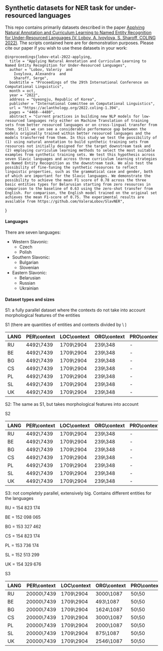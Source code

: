 ## Synthetic datasets for NER task for under-resourced languages 

This repo contains primarily datasets described in the paper [Applying Natural Annotation and Curriculum Learning to Named Entity Recognition for Under-Resourced Languages (V. Lobov, A. Ivoylova, S. Sharoff, COLING 2022)](https://aclanthology.org/2022.coling-1.394/). The scripts contained here are for demonstration purposes. Please cite our paper if you wish to use these datasets in your work:

    @inproceedings{lobov-etal-2022-applying,
      title = "Applying Natural Annotation and Curriculum Learning to Named Entity Recognition for Under-Resourced Languages",
      author = "Lobov, Valeriy  and
        Ivoylova, Alexandra  and
        Sharoff, Serge",
      booktitle = "Proceedings of the 29th International Conference on Computational Linguistics",
      month = oct,
      year = "2022",
      address = "Gyeongju, Republic of Korea",
      publisher = "International Committee on Computational Linguistics",
      url = "https://aclanthology.org/2022.coling-1.394",
      pages = "4468--4480",
      abstract = "Current practices in building new NLP models for low-resourced languages rely either on Machine Translation of training sets from better resourced languages or on cross-lingual transfer from them. Still we can see a considerable performance gap between the models originally trained within better resourced languages and the models transferred from them. In this study we test the possibility of (1) using natural annotation to build synthetic training sets from resources not initially designed for the target downstream task and (2) employing curriculum learning methods to select the most suitable examples from synthetic training sets. We test this hypothesis across seven Slavic languages and across three curriculum learning strategies on Named Entity Recognition as the downstream task. We also test the possibility of fine-tuning the synthetic resources to reflect linguistic properties, such as the grammatical case and gender, both of which are important for the Slavic languages. We demonstrate the possibility to achieve the mean F1 score of 0.78 across the three basic entities types for Belarusian starting from zero resources in comparison to the baseline of 0.63 using the zero-shot transfer from English. For comparison, the English model trained on the original set achieves the mean F1-score of 0.75. The experimental results are available from https://github.com/ValeraLobov/SlavNER",
  }

#### Languages

There are seven languages:

- Western Slavonic:
  - Czech
  - Polish
- Southern Slavonic:
  - Bulgarian
  - Slovenian
- Eastern Slavonic:
  - Belarusian
  - Russian
  - Ukrainian

#### Dataset types and sizes

S1: a fully parallel dataset where the contexts do not take into account morphological features of the entities

S1 (there are quantities of entities and contexts divided by \ )

 LANG	| PER\context |	LOC\context |	ORG\context |	PRO\context |	EVT\context |
| --- | --- | --- | --- | --- | --- |
|RU|4492\7439|	1709\2904|	239\348|	- |	- |
|BE|	4492\7439|	1709\2904|	239\348	| 	- | -|
|BG|	4492\7439	|1709\2904|	239\348|	-  |	-  |
|CS	|4492\7439|	1709\2904	|239\348	| -	 | -|
|PL|	4492\7439	|1709\2904	|239\348	|  -	|-  |
|SL|	4492\7439	|1709\2904|	239\348|	 - |	-  |
|UK|	4492\7439	|1709\2904|	239\348|	-  |	-  |

S2: The same as S1, but takes morphological features into account

S2

 LANG	| PER\context |	LOC\context |	ORG\context |	PRO\context |	EVT\context |
 | --- | --- | --- | --- | --- | --- |
|RU	|4492\7439|	1709\2904|	239\348|	 -|	 -|
|BE|	4492\7439	|1709\2904|	239\348	 |-	 |-|
|BG|	4492\7439|	1709\2904	|239\348|	 -	 |-|
|CS|	4492\7439|	1709\2904	|239\348	| -	 |-|
|PL	|4492\7439	|1709\2904|	239\348	 |-	| -|
|SL	|4492\7439|	1709\2904	|239\348|	 -	| -|
|UK	|4492\7439|	1709\2904|	239\348|	 -	| -|

S3: not completely parallel, extensively big. Contains different entities for the languages

RU = 154 823 174 

BE = 152 098 065 

BG = 153 327 462 

CS = 154 823 174 

PL = 153 736 174 

SL = 152 513 299 

UK = 154 329 676 

S3

 LANG	| PER\context |	LOC\context |	ORG\context |	PRO\context |	EVT\context |
 | --- | --- | --- | --- | --- | --- |
|RU	|20000\7439|	1709\2904	|3000\1087|	50\50	|30\30|
|BE	|20000\7439	|1709\2904	|493\1087	|50\50|	30\30|
|BG	|20000\7439|	1709\2904	|1624\1087|	50\50|	30\30|
|CS|20000\7439|	1709\2904|	3000\1087	|50\50|	30\30|
|PL|	20000\7439	|1709\2904	|2000\1087	|50\50|	30\30|
|SL|	20000\7439	|1709\2904|	875\1087|	50\50	|30\30|
|UK	|20000\7439	|1709\2904	|2546\1087|	50\50	|30\30|
